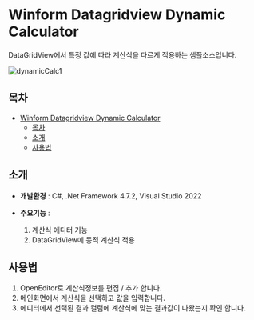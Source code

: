 # Winform Datagridview Dynamic Calculator
<!--![배지 또는 로고 이미지 (선택사항)](링크)-->
<!--프로젝트에 대한 간단한 설명을 여기에 작성합니다.-->
DataGridView에서 특정 값에 따라 계산식을 다르게 적용하는 샘플소스입니다.

![dynamicCalc1](https://github.com/user-attachments/assets/28fbd321-4edf-4c72-bb22-2fc42ec27260)



## 목차
- [Winform Datagridview Dynamic Calculator](#winform-datagridview-dynamic-calculator)
  - [목차](#목차)
  - [소개](#소개)
  - [사용법](#사용법)
<!--- [기여](#기여)
- [라이선스](#라이선스)
- [문의](#문의)
-->
## 소개
<!--프로젝트에 대한 자세한 설명을 여기에 작성합니다.  -->
- **개발환경** : C#, .Net Framework 4.7.2, Visual Studio 2022

- **주요기능** : 
   
   1. 계산식 에디터 기능
   2. DataGridView에 동적 계산식 적용
    
## 사용법

   1. OpenEditor로 계산식정보를 편집 / 추가 합니다.
   2. 메인화면에서 계산식을 선택하고 값을 입력합니다.
   3. 에디터에서 선택된 결과 컬럼에 계산식에 맞는 결과값이 나왔는지 확인 합니다.

